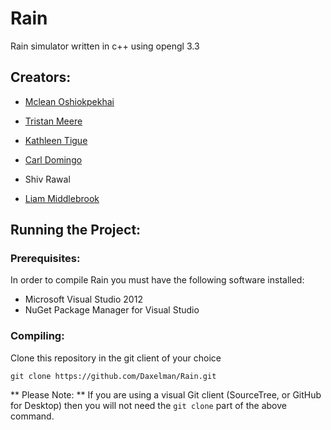 Rain
====

Rain simulator written in c++ using opengl 3.3

## Creators:

* [Mclean Oshiokpekhai](https://github.com/Daxelman)

* [Tristan Meere](https://github.com/AdvisableRobin)

* [Kathleen Tigue](https://github.com/Kaffys)

* [Carl Domingo](https://github.com/cdomingo)

* Shiv Rawal

* [Liam Middlebrook](https://github.com/liam-middlebrook)

## Running the Project:

### Prerequisites:

In order to compile Rain you must have the following software installed:
* Microsoft Visual Studio 2012
* NuGet Package Manager for Visual Studio

### Compiling:

Clone this repository in the git client of your choice

```
git clone https://github.com/Daxelman/Rain.git
```

** Please Note: ** If you are using a visual Git client
(SourceTree, or GitHub for Desktop) then you will not need the 
`git clone` part of the above command.